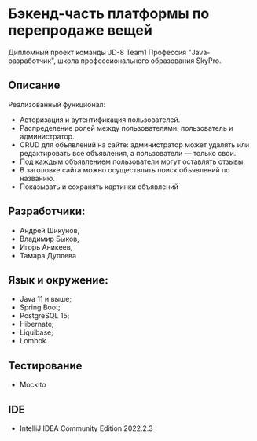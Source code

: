 # Бэкенд-часть платформы по перепродаже вещей

Дипломный проект команды JD-8 Team1
Профессия "Java-разработчик", школа профессионального образования SkyPro.

## Описание 

Реализованный функционал:
- Авторизация и аутентификация пользователей.
- Распределение ролей между пользователями: пользователь и администратор.
- CRUD для объявлений на сайте: администратор может удалять или редактировать все объявления, а пользователи — только свои.
- Под каждым объявлением пользователи могут оставлять отзывы.
- В заголовке сайта можно осуществлять поиск объявлений по названию.
- Показывать и сохранять картинки объявлений

## Разработчики: 
- Андрей Шикунов,
- Владимир Быков, 
- Игорь Аникеев, 
- Тамара Дуплева

## Язык и окружение:
- Java 11 и выше;
- Spring Boot;
- PostgreSQL 15;
- Hibernate;
- Liquibase;
- Lombok.

## Тестирование
- Mockito

## IDE
- IntelliJ IDEA Community Edition 2022.2.3
